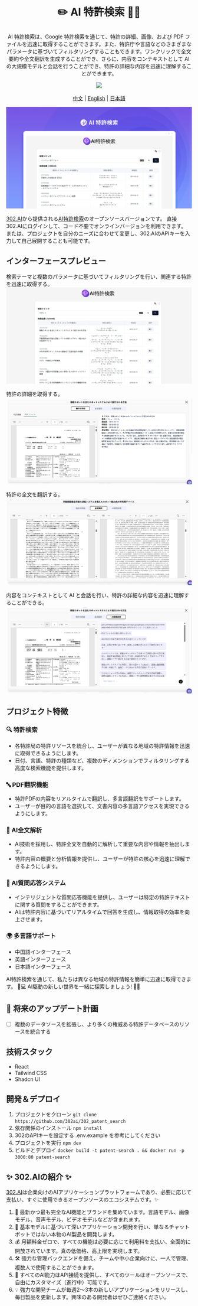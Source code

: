 # <p align="center">✏️ AI 特許検索 🚀✨</p>

<p align="center">AI 特許検索は、Google 特許検索を通じて、特許の詳細、画像、および PDF ファイルを迅速に取得することができます。また、特許庁や言語などのさまざまなパラメータに基づいてフィルタリングすることもできます。ワンクリックで全文要約や全文翻訳を生成することができ、さらに、内容をコンテキストとして AI の大規模モデルと会話を行うことができ、特許の詳細な内容を迅速に理解することができます。</p>

<p align="center"><a href="https://302.ai/ja/tools/patent/" target="blank"><img src="https://file.302.ai/gpt/imgs/github/20250102/72a57c4263944b73bf521830878ae39a.png" /></a></p >

<p align="center"><a href="README_zh.md">中文</a> | <a href="README.md">English</a> | <a href="README_ja.md">日本語</a></p>

![界面预览](docs/AI专利搜索jp.png)

[302.AI](https://302.ai/ja/)から提供される[AI特許検索](https://302.ai/ja/tools/patent/)のオープンソースバージョンです。
直接302.AIにログインして、コード不要でオンラインバージョンを利用できます。
または、プロジェクトを自分のニーズに合わせて変更し、302.AIのAPIキーを入力して自己展開することも可能です。

## インターフェースプレビュー
検索テーマと複数のパラメータに基づいてフィルタリングを行い、関連する特許を迅速に取得する。
![界面预览](docs/专利日1.png)     

特許の詳細を取得する。
![界面预览](docs/专利日2.png)    

特許の全文を翻訳する。
![界面预览](docs/专利日3.png)     

内容をコンテキストとして AI と会話を行い、特許の詳細な内容を迅速に理解することができる。
![界面预览](docs/专利日4.png)

## プロジェクト特徴
### 🔍 特許検索
   - 各特許局の特許リソースを統合し、ユーザーが異なる地域の特許情報を迅速に取得できるようにします。
   - 日付、言語、特許の種類など、複数のディメンションでフィルタリングする高度な検索機能を提供します。

### 🔤 PDF翻訳機能
   - 特許PDFの内容をリアルタイムで翻訳し、多言語翻訳をサポートします。
   - ユーザーが目的の言語を選択して、文書内容の多言語アクセスを実現できるようにします。

### 🤖 AI全文解析
   - AI技術を採用し、特許全文を自動的に解析して重要な内容や情報を抽出します。
   - 特許内容の概要と分析情報を提供し、ユーザーが特許の核心を迅速に理解できるようにします。

### 🧠 AI質問応答システム
   - インテリジェントな質問応答機能を提供し、ユーザーは特定の特許テキストに関する質問をすることができます。
   - AIは特許内容に基づいてリアルタイムで回答を生成し、情報取得の効率を向上させます。

### 🌍 多言語サポート
- 中国語インターフェース
- 英語インターフェース
- 日本語インターフェース

AI特許検索を通じて、私たちは異なる地域の特許情報を簡単に迅速に取得できます。 🎉💻 AI駆動の新しい世界を一緒に探索しましょう! 🌟🚀

## 🚩 将来のアップデート計画
- [ ] 複数のデータソースを拡張し、より多くの権威ある特許データベースのリソースを統合する

## 技術スタック
- React
- Tailwind CSS
- Shadcn UI

## 開発＆デプロイ
1. プロジェクトをクローン `git clone https://github.com/302ai/302_patent_search`
2. 依存関係のインストール `npm install`
3. 302のAPIキーを設定する .env.example を参考にしてください
4. プロジェクトを実行 `npm dev`
5. ビルドとデプロイ `docker build -t patent-search . && docker run -p 3000:80 patent-search`


## ✨ 302.AIの紹介 ✨

[302.AI](https://302.ai)は企業向けのAIアプリケーションプラットフォームであり、必要に応じて支払い、すぐに使用できるオープンソースのエコシステムです。✨
1. 🧠 最新かつ最も完全なAI機能とブランドを集めています。言語モデル、画像モデル、音声モデル、ビデオモデルなどが含まれます。
2. 🚀 基本モデルに基づいて深いアプリケーション開発を行い、単なるチャットボットではない本物のAI製品を開発します。
3. 💰 月額料金ゼロで、すべての機能は必要に応じて利用料を支払い、全面的に開放されています。真の低価格、高上限を実現します。
4. 🛠 強力な管理バックエンドを備え、チームや中小企業向けに、一人で管理、複数人で使用することができます。
5. 🔗 すべてのAI能力はAPI接続を提供し、すべてのツールはオープンソースで、自由にカスタマイズ（進行中）可能です。
6. 💡 強力な開発チームが毎週2～3本の新しいアプリケーションをリリースし、毎日製品を更新します。興味のある開発者はぜひご連絡ください。
